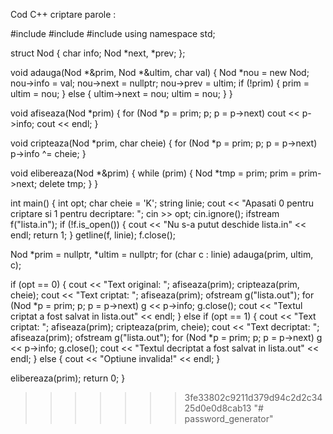 
Cod C++ criptare parole :


#include <iostream>
#include <fstream>
#include <string>
using namespace std;

struct Nod {
    char info;
    Nod *next, *prev;
};

void adauga(Nod *&prim, Nod *&ultim, char val) {
    Nod *nou = new Nod;
    nou->info = val;
    nou->next = nullptr;
    nou->prev = ultim;
    if (!prim) {
        prim = ultim = nou;
    } else {
        ultim->next = nou;
        ultim = nou;
    }
}

void afiseaza(Nod *prim) {
    for (Nod *p = prim; p; p = p->next)
        cout << p->info;
    cout << endl;
}

void cripteaza(Nod *prim, char cheie) {
    for (Nod *p = prim; p; p = p->next)
        p->info ^= cheie;
}

void elibereaza(Nod *&prim) {
    while (prim) {
        Nod *tmp = prim;
        prim = prim->next;
        delete tmp;
    }
}

int main() {
    int opt;
    char cheie = 'K';
    string linie;
    cout << "Apasati 0 pentru criptare si 1 pentru decriptare: ";
    cin >> opt;
    cin.ignore();
    ifstream f("lista.in");
    if (!f.is_open()) {
        cout << "Nu s-a putut deschide lista.in" << endl;
        return 1;
    }
    getline(f, linie);
    f.close();

  Nod *prim = nullptr, *ultim = nullptr;
  for (char c : linie)
        adauga(prim, ultim, c);

  if (opt == 0) {
        cout << "Text original:  ";
        afiseaza(prim);
        cripteaza(prim, cheie);
        cout << "Text criptat:   ";
        afiseaza(prim);
        ofstream g("lista.out");
        for (Nod *p = prim; p; p = p->next)
            g << p->info;
        g.close();
        cout << "Textul criptat a fost salvat in lista.out" << endl;
    } else if (opt == 1) {
        cout << "Text criptat:   ";
        afiseaza(prim);
        cripteaza(prim, cheie);
        cout << "Text decriptat: ";
        afiseaza(prim);
        ofstream g("lista.out");
        for (Nod *p = prim; p; p = p->next)
            g << p->info;
        g.close();
        cout << "Textul decriptat a fost salvat in lista.out" << endl;
    } else {
        cout << "Optiune invalida!" << endl;
    }

   elibereaza(prim);
    return 0;
}
>>>>>>> 3fe33802c9211d379d94c2d2c3425d0e0d8cab13
"# password_generator" 
